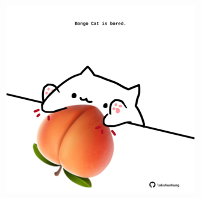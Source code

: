 <!-- built at 23/10/2021, 05:01:43 UTC -->
<p align="center">
  <img width="500" height="500" src="./ReadmeImage.svg">
</p>
